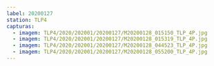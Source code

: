 ```yaml
---
label: 20200127
station: TLP4
capturas:
  - imagem: TLP4/2020/202001/20200127/M20200128_015150_TLP_4P.jpg
  - imagem: TLP4/2020/202001/20200127/M20200128_015319_TLP_4P.jpg
  - imagem: TLP4/2020/202001/20200127/M20200128_044523_TLP_4P.jpg
  - imagem: TLP4/2020/202001/20200127/M20200128_055200_TLP_4P.jpg
---
```

